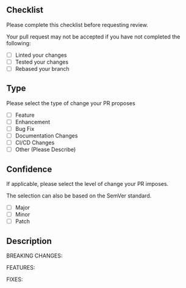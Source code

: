 ## Checklist

Please complete this checklist before requesting review.

Your pull request may not be accepted if you have not completed the following:

- [ ] Linted your changes
- [ ] Tested your changes
- [ ] Rebased your branch

## Type

Please select the type of change your PR proposes

- [ ] Feature
- [ ] Enhancement
- [ ] Bug Fix
- [ ] Documentation Changes
- [ ] CI/CD Changes
- [ ] Other (Please Describe)

## Confidence

If applicable, please select the level of change your PR imposes.

The selection can also be based on the SemVer standard.

- [ ] Major
- [ ] Minor
- [ ] Patch

## Description

BREAKING CHANGES:

FEATURES:

FIXES:
